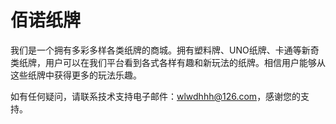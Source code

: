 # 佰诺纸牌

我们是一个拥有多彩多样各类纸牌的商城。拥有塑料牌、UNO纸牌、卡通等新奇类纸牌，用户可以在我们平台看到各式各样有趣和新玩法的纸牌。相信用户能够从这些纸牌中获得更多的玩法乐趣。

如有任何疑问，请联系技术支持电子邮件：wlwdhhh@126.com，感谢您的支持。
